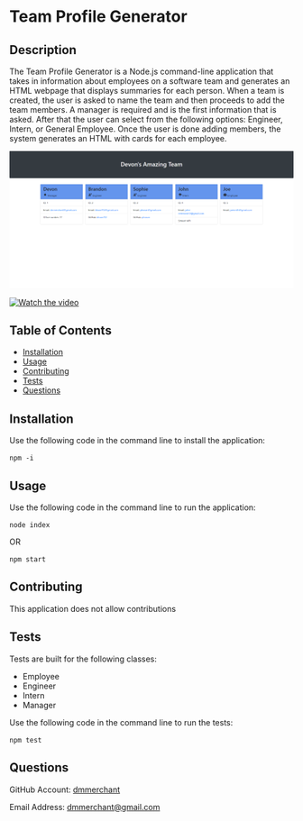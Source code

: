 # Team Profile Generator
  

## Description

The Team Profile Generator is a Node.js command-line application that takes in information about employees on a software team and generates an HTML webpage that displays summaries for each person. When a team is created, the user is asked to name the team and then proceeds to add the team members. A manager is required and is the first information that is asked. After that the user can select from the following options: Engineer, Intern, or General Employee. Once the user is done adding members, the system generates an HTML with cards for each employee.

![Team Profile Screenshot](./assets/media/screenshot.png)

[![Watch the video](https://i.imgur.com/vKb2F1B.png)](https://drive.google.com/file/d/1KdsjxpoRgqFmxXWjemgb_xPlUMhj5iUj/view)

## Table of Contents

- [Installation](#installation)
- [Usage](#usage)
- [Contributing](#contributing)
- [Tests](#tests)
- [Questions](#questions)


## Installation

Use the following code in the command line to install the application:

    npm -i

## Usage

Use the following code in the command line to run the application:

    node index
    
OR 


    npm start



## Contributing

This application does not allow contributions

## Tests

Tests are built for the following classes: 
- Employee
- Engineer
- Intern
- Manager

Use the following code in the command line to run the tests:


    npm test


## Questions

GitHub Account:  [dmmerchant](https://github.com/dmmerchant)

Email Address: dmmerchant@gmail.com

